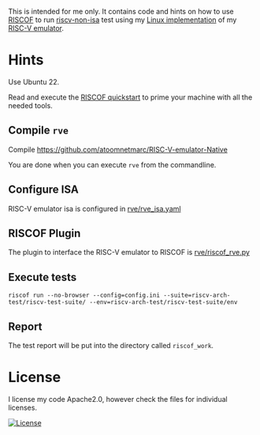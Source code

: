 This is intended for me only. It contains code and hints on how to use [RISCOF](https://riscof.readthedocs.io/) to run [riscv-non-isa](https://github.com/riscv-non-isa/riscv-arch-test) test using my [Linux implementation](https://github.com/atoomnetmarc/RISC-V-emulator-Native) of my [RISC-V emulator](https://github.com/atoomnetmarc/RISC-V-emulator).

# Hints

Use Ubuntu 22.

Read and execute the [RISCOF quickstart](https://riscof.readthedocs.io/en/stable/installation.html) to prime your machine with all the needed tools.

## Compile `rve`

Compile https://github.com/atoomnetmarc/RISC-V-emulator-Native

You are done when you can execute `rve` from the commandline.

## Configure ISA

RISC-V emulator isa is configured in [rve/rve_isa.yaml](rve/rve_isa.yaml)

## RISCOF Plugin

The plugin to interface the RISC-V emulator to RISCOF is [rve/riscof_rve.py](rve/riscof_rve.py)

## Execute tests

`riscof run --no-browser --config=config.ini --suite=riscv-arch-test/riscv-test-suite/ --env=riscv-arch-test/riscv-test-suite/env`

## Report

The test report will be put into the directory called `riscof_work`.

# License

I license my code Apache2.0, however check the files for individual licenses.

[![License](https://img.shields.io/badge/License-Apache%202.0-blue.svg)](https://opensource.org/licenses/Apache-2.0)
